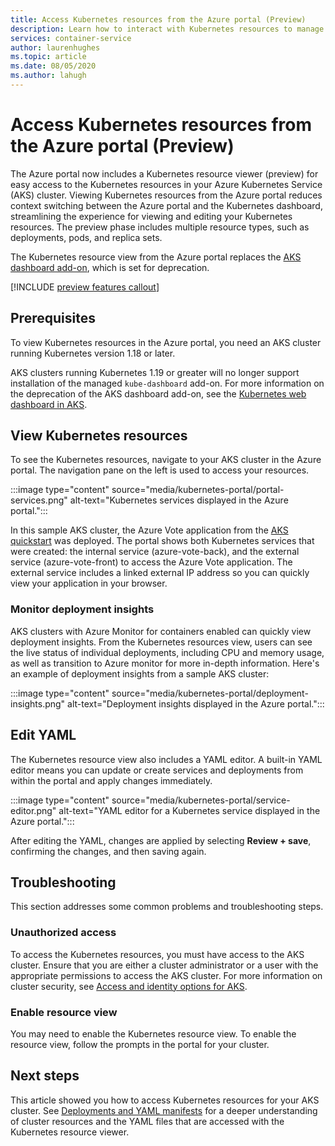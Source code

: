 ```yaml
---
title: Access Kubernetes resources from the Azure portal (Preview)
description: Learn how to interact with Kubernetes resources to manage an Azure Kubernetes Service (AKS) cluster from the Azure portal.
services: container-service
author: laurenhughes
ms.topic: article
ms.date: 08/05/2020
ms.author: lahugh
---
```


# Access Kubernetes resources from the Azure portal (Preview)

The Azure portal now includes a Kubernetes resource viewer (preview) for easy access to the Kubernetes resources in your Azure Kubernetes Service (AKS) cluster. Viewing Kubernetes resources from the Azure portal reduces context switching between the Azure portal and the Kubernetes dashboard, streamlining the experience for viewing and editing your Kubernetes resources. The preview phase includes multiple resource types, such as deployments, pods, and replica sets.

The Kubernetes resource view from the Azure portal replaces the [AKS dashboard add-on][kubernetes-dashboard], which is set for deprecation.

[!INCLUDE [preview features callout](./includes/preview/preview-callout.md)]

## Prerequisites

To view Kubernetes resources in the Azure portal, you need an AKS cluster running Kubernetes version 1.18 or later.

AKS clusters running Kubernetes 1.19 or greater will no longer support installation of the managed `kube-dashboard` add-on. For more information on the deprecation of the AKS dashboard add-on, see the [Kubernetes web dashboard in AKS][kubernetes-dashboard].

## View Kubernetes resources

To see the Kubernetes resources, navigate to your AKS cluster in the Azure portal. The navigation pane on the left is used to access your resources.

:::image type="content" source="media/kubernetes-portal/portal-services.png" alt-text="Kubernetes services displayed in the Azure portal.":::

In this sample AKS cluster, the Azure Vote application from the [AKS quickstart][portal-quickstart] was deployed. The portal shows both Kubernetes services that were created: the internal service (azure-vote-back), and the external service (azure-vote-front) to access the Azure Vote application. The external service includes a linked external IP address so you can quickly view your application in your browser.

### Monitor deployment insights

AKS clusters with Azure Monitor for containers enabled can quickly view deployment insights. From the Kubernetes resources view, users can see the live status of individual deployments, including CPU and memory usage, as well as transition to Azure monitor for more in-depth information. Here's an example of deployment insights from a sample AKS cluster:

:::image type="content" source="media/kubernetes-portal/deployment-insights.png" alt-text="Deployment insights displayed in the Azure portal.":::

## Edit YAML

The Kubernetes resource view also includes a YAML editor. A built-in YAML editor means you can update or create services and deployments from within the portal and apply changes immediately.

:::image type="content" source="media/kubernetes-portal/service-editor.png" alt-text="YAML editor for a Kubernetes service displayed in the Azure portal.":::

After editing the YAML, changes are applied by selecting **Review + save**, confirming the changes, and then saving again.

## Troubleshooting

This section addresses some common problems and troubleshooting steps.

### Unauthorized access

To access the Kubernetes resources, you must have access to the AKS cluster. Ensure that you are either a cluster administrator or a user with the appropriate permissions to access the AKS cluster. For more information on cluster security, see [Access and identity options for AKS][concepts-identity].

### Enable resource view

You may need to enable the Kubernetes resource view. To enable the resource view, follow the prompts in the portal for your cluster.

## Next steps

This article showed you how to access Kubernetes resources for your AKS cluster. See [Deployments and YAML manifests][deployments] for a deeper understanding of cluster resources and the YAML files that are accessed with the Kubernetes resource viewer.

<!-- LINKS - internal -->
[kubernetes-dashboard]: kubernetes-dashboard.md
[concepts-identity]: concepts-identity.md
[portal-quickstart]: kubernetes-walkthrough-portal.md#run-the-application
[deployments]: concepts-clusters-workloads.md#deployments-and-yaml-manifests

